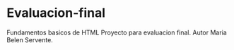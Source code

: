 # Evaluacion-final
Fundamentos basicos de HTML
Proyecto para evaluacion final. 
Autor Maria Belen Servente.
